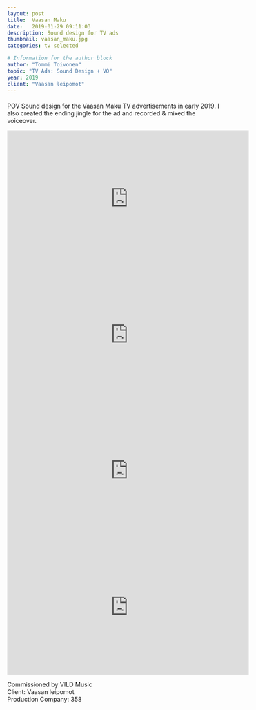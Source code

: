 ```yaml
---
layout: post
title:  Vaasan Maku
date:   2019-01-29 09:11:03
description: Sound design for TV ads
thumbnail: vaasan_maku.jpg
categories: tv selected

# Information for the author block
author: "Tommi Toivonen"
topic: "TV Ads: Sound Design + VO"
year: 2019
client: "Vaasan leipomot"
---
```


#### 

POV Sound design for the Vaasan Maku TV advertisements in early 2019. I also created the ending jingle for the ad and recorded & mixed the voiceover. 

<iframe width="560" height="315" src="https://www.youtube.com/embed/O4qmOttj8Oo" frameborder="0" allow="accelerometer; autoplay; encrypted-media; gyroscope; picture-in-picture" allowfullscreen></iframe>

<iframe width="560" height="315" src="https://www.youtube.com/embed/2gDptqHW1Sw" frameborder="0" allow="accelerometer; autoplay; encrypted-media; gyroscope; picture-in-picture" allowfullscreen></iframe>

<iframe width="560" height="315" src="https://www.youtube.com/embed/8JW2HyQcO6k" frameborder="0" allow="accelerometer; autoplay; encrypted-media; gyroscope; picture-in-picture" allowfullscreen></iframe>

<iframe width="560" height="315" src="https://www.youtube.com/embed/LGrxT9mlaJ0" frameborder="0" allow="accelerometer; autoplay; encrypted-media; gyroscope; picture-in-picture" allowfullscreen></iframe>

Commissioned by VILD Music  
Client: Vaasan leipomot  
Production Company: 358
